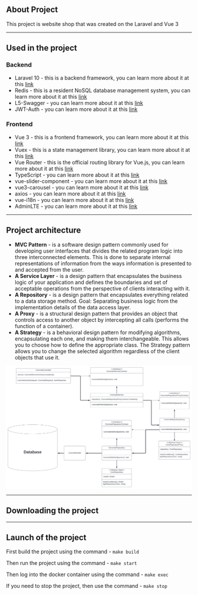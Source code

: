 ## About Project

This project is website shop that was created on the Laravel and Vue 3

<hr>

## Used in the project

### Backend
- Laravel 10 - this is a backend framework, you can learn more about it at this [link](https://laravel.com/)
- Redis - this is a resident NoSQL database management system, you can learn more about it at this [link](https://redis.io/)
- L5-Swagger - you can learn more about it at this [link](https://github.com/DarkaOnLine/L5-Swagger)
- JWT-Auth - you can learn more about it at this [link](https://jwt-auth.readthedocs.io/en/develop/laravel-installation/)
### Frontend
- Vue 3 - this is a frontend framework, you can learn more about it at this [link](https://vuejs.org/)
- Vuex - this is a state management library, you can learn more about it at this [link](https://vuex.vuejs.org/)
- Vue Router - this is the official routing library for Vue.js, you can learn more about it at this [link](https://router.vuejs.org/)
- TypeScript - you can learn more about it at this [link](https://www.typescriptlang.org/)
- vue-slider-component - you can learn more about it at this [link](https://nightcatsama.github.io/vue-slider-component/#/)
- vue3-carousel - you can learn more about it at this [link](https://ismail9k.github.io/vue3-carousel/)
- axios - you can learn more about it at this [link](https://axios-http.com/ru/docs/intro)
- vue-i18n - you can learn more about it at this [link](https://vue-i18n.intlify.dev/)
- AdminLTE - you can learn more about it at this [link](https://github.com/jeroennoten/Laravel-AdminLTE)
<hr>

## Project architecture
- <b> MVC Pattern</b> - is a software design pattern commonly used for developing user interfaces that divides the related program logic into three interconnected elements. This is done to separate internal representations of information from the ways information is presented to and accepted from the user.<br>
- <b> A Service Layer</b> - is a design pattern that encapsulates the business logic of your application and defines the boundaries and set of acceptable operations from the perspective of clients interacting with it.<br>
- <b> A Repository</b> - is a design pattern that encapsulates everything related to a data storage method. Goal: Separating business logic from the implementation details of the data access layer.<br>
- <b> A Proxy</b> - is a structural design pattern that provides an object that controls access to another object by intercepting all calls (performs the function of a container).<br>
- <b> A Strategy</b> -  is a behavioral design pattern for modifying algorithms, encapsulating each one, and making them interchangeable. This allows you to choose how to define the appropriate class. The Strategy pattern allows you to change the selected algorithm regardless of the client objects that use it.<br>

<img src="./doc/images/diagram.svg" alt="Scheme of the Controller connect with design patterns">

<hr>

## Downloading the project

<hr>

## Launch of the project
First build the project using the command - ```make build```

Then run the project using the command - ```make start```

Then log into the docker container using the command - ```make exec```

If you need to stop the project, then use the command - ```make stop```
